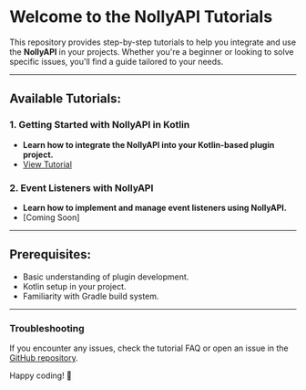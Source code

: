 # Welcome to the NollyAPI Tutorials

This repository provides step-by-step tutorials to help you integrate and use the **NollyAPI** in your projects. Whether you're a beginner or looking to solve specific issues, you'll find a guide tailored to your needs.

---

## Available Tutorials:

### 1. **Getting Started with NollyAPI in Kotlin**
   - **Learn how to integrate the NollyAPI into your Kotlin-based plugin project.**
   - [View Tutorial](./%231%20getting%20started.md)

### 2. **Event Listeners with NollyAPI**
   - **Learn how to implement and manage event listeners using NollyAPI.**
   - [Coming Soon]

---

## Prerequisites:
- Basic understanding of plugin development.
- Kotlin setup in your project.
- Familiarity with Gradle build system.

---

### Troubleshooting
If you encounter any issues, check the tutorial FAQ or open an issue in the [GitHub repository](https://github.com/nollyscafe/nollyapi/issues).

Happy coding! 🚀
